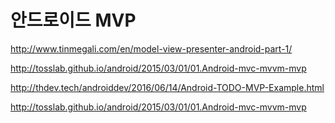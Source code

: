 # 안드로이드 MVP

http://www.tinmegali.com/en/model-view-presenter-android-part-1/

http://tosslab.github.io/android/2015/03/01/01.Android-mvc-mvvm-mvp

http://thdev.tech/androiddev/2016/06/14/Android-TODO-MVP-Example.html

http://tosslab.github.io/android/2015/03/01/01.Android-mvc-mvvm-mvp
